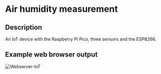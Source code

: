 # Air humidity measurement

## Description

An IoT device with the Raspberry Pi Pico, three sensors and the ESP8266.

## Example web browser output

![Webserver-IoT](https://github.com/Florian-Wilhelm/Raspberry-Pi/assets/77980708/fcef041a-d983-4783-be21-395024e1c47a)
